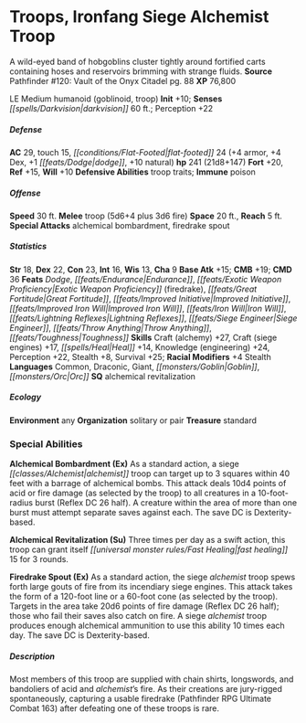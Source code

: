 ﻿---
cssclass: [monsters]
title1: Troops, Ironfang Siege Alchemist Troop
desc_short: A wild-eyed band of hobgoblins cluster tightly around fortified carts
  containing hoses and reservoirs brimming with strange fluids.
title2: Ironfang Siege Alchemist Troop
CR: 16
sources:
- name: 'Pathfinder #120: Vault of the Onyx Citadel'
  page: 88
  link: http://paizo.com/products/btpy9npo
XP: 76800
alignment: LE
size: Medium
type: humanoid
subtypes:
- goblinoid
- troop
initiative:
  bonus: 10
senses:
  darkvision: 60
AC:
  AC: 29
  touch: 15
  flat_footed: 24
  components:
    armor: 4
    dex: 4
    dodge: 1
    natural: 10
HP:
  HP: 241
  long: 21d8+147
saves:
  fort: 20
  ref: 15
  will: 10
defensive_abilities:
- troop traits
immunities:
- poison
speeds:
  base: 30
attacks:
  melee:
  - - text: troop (5d6+4 plus 3d6 fire)
      entries:
      - - damage: 5d6+4
        - damage: 3d6
          type: fire
      attack: troop
  special:
  - alchemical bombardment
  - firedrake spout
space: 20
reach: 5
ability_scores:
  STR: 18
  DEX: 22
  CON: 23
  INT: 16
  WIS: 13
  CHA: 9
BAB: 15
CMB: 19
CMD: 36
feats:
- name: Dodge
- name: Endurance
- name: Exotic Weapon Proficiency (firedrake)
- name: Great Fortitude
- name: Improved Initiative
- name: Improved Iron Will
- name: Iron Will
- name: Lightning Reflexes
- name: Siege Engineer
- name: Throw Anything
- name: Toughness
skills:
  Craft (alchemy): 27
  Craft (siege engines): 17
  Heal: 14
  Knowledge (engineering): 24
  Perception: 22
  Stealth: 8
  Survival: 25
  _racial_mods:
    Stealth:
      _: 4
languages:
- Common
- Draconic
- Giant
- Goblin
- Orc
special_qualities:
- alchemical revitalization
ecology:
  environment: any
  organization: solitary or pair
  treasure_type: standard
special_abilities:
  Alchemical Bombardment (Ex): As a standard action, a siege alchemist troop can target
    up to 3 squares within 40 feet with a barrage of alchemical bombs. This attack
    deals 10d4 points of acid or fire damage (as selected by the troop) to all creatures
    in a 10-foot-radius burst (Reflex DC 26 half). A creature within the area of more
    than one burst must attempt separate saves against each. The save DC is Dexterity-based.
  Alchemical Revitalization (Su): Three times per day as a swift action, this troop
    can grant itself fast healing 15 for 3 rounds.
  Firedrake Spout (Ex): As a standard action, the siege alchemist troop spews forth
    large gouts of fire from its incendiary siege engines. This attack takes the form
    of a 120-foot line or a 60-foot cone (as selected by the troop). Targets in the
    area take 20d6 points of fire damage (Reflex DC 26 half); those who fail their
    saves also catch on fire. A siege alchemist troop produces enough alchemical ammunition
    to use this ability 10 times each day. The save DC is Dexterity-based.
desc_long: Most members of this troop are supplied with chain shirts, longswords,
  and bandoliers of acid and alchemist's fire. As their creations are jury-rigged
  spontaneously, capturing a usable firedrake (Pathfinder RPG Ultimate Combat 163)
  after defeating one of these troops is rare.

---

# Troops, Ironfang Siege Alchemist Troop
A wild-eyed band of hobgoblins cluster tightly around fortified carts containing hoses and reservoirs brimming with strange fluids.
**Source** Pathfinder #120: Vault of the Onyx Citadel pg. 88
**XP** 76,800

LE Medium humanoid (goblinoid, troop)
**Init** +10; **Senses** _[[spells/Darkvision|darkvision]]_ 60 ft.; Perception +22

##### Defense

**AC** 29, touch 15, _[[conditions/Flat-Footed|flat-footed]]_ 24 (+4 armor, +4 Dex, +1 _[[feats/Dodge|dodge]]_, +10 natural)
**hp** 241 (21d8+147)
**Fort** +20, **Ref** +15, **Will** +10
**Defensive Abilities** troop traits; **Immune** poison

##### Offense
**Speed** 30 ft.
**Melee** troop (5d6+4 plus 3d6 fire)
**Space** 20 ft., **Reach** 5 ft.
**Special Attacks** alchemical bombardment, firedrake spout

##### Statistics
**Str** 18, **Dex** 22, **Con** 23, **Int** 16, **Wis** 13, **Cha** 9
**Base Atk** +15; **CMB** +19; **CMD** 36
**Feats** _Dodge_, _[[feats/Endurance|Endurance]]_, _[[feats/Exotic Weapon Proficiency|Exotic Weapon Proficiency]]_ (firedrake), _[[feats/Great Fortitude|Great Fortitude]]_, _[[feats/Improved Initiative|Improved Initiative]]_, _[[feats/Improved Iron Will|Improved Iron Will]]_, _[[feats/Iron Will|Iron Will]]_, _[[feats/Lightning Reflexes|Lightning Reflexes]]_, _[[feats/Siege Engineer|Siege Engineer]]_, _[[feats/Throw Anything|Throw Anything]]_, _[[feats/Toughness|Toughness]]_
**Skills** Craft (alchemy) +27, Craft (siege engines) +17, _[[spells/Heal|Heal]]_ +14, Knowledge (engineering) +24, Perception +22, Stealth +8, Survival +25; **Racial Modifiers** +4 Stealth
**Languages** Common, Draconic, Giant, _[[monsters/Goblin|Goblin]]_, _[[monsters/Orc|Orc]]_
**SQ** alchemical revitalization

##### Ecology

**Environment** any
**Organization** solitary or pair
**Treasure** standard

### Special Abilities

**Alchemical Bombardment (Ex)** As a standard action, a siege _[[classes/Alchemist|alchemist]]_ troop can target up to 3 squares within 40 feet with a barrage of alchemical bombs. This attack deals 10d4 points of acid or fire damage (as selected by the troop) to all creatures in a 10-foot-radius burst (Reflex DC 26 half). A creature within the area of more than one burst must attempt separate saves against each. The save DC is Dexterity-based.

**Alchemical Revitalization (Su)** Three times per day as a swift action, this troop can grant itself _[[universal monster rules/Fast Healing|fast healing]]_ 15 for 3 rounds.

**Firedrake Spout (Ex)** As a standard action, the siege _alchemist_ troop spews forth large gouts of fire from its incendiary siege engines. This attack takes the form of a 120-foot line or a 60-foot cone (as selected by the troop). Targets in the area take 20d6 points of fire damage (Reflex DC 26 half); those who fail their saves also catch on fire. A siege _alchemist_ troop produces enough alchemical ammunition to use this ability 10 times each day. The save DC is Dexterity-based.

##### Description

Most members of this troop are supplied with chain shirts, longswords, and bandoliers of acid and _alchemist_’s fire. As their creations are jury-rigged spontaneously, capturing a usable firedrake (Pathfinder RPG Ultimate Combat 163) after defeating one of these troops is rare.